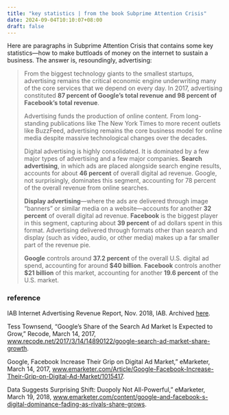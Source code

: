 ```yaml
---
title: "key statistics | from the book Subprime Attention Crisis"
date: 2024-09-04T10:10:07+08:00
draft: false
---
```


Here are paragraphs in Subprime Attention Crisis that contains some key statistics—how to make buttloads of money on the internet to sustain a business. The answer is, resoundingly, advertising: 

> From the biggest technology giants to the smallest startups, advertising remains the critical economic engine underwriting many of the core services that we depend on every day. In 2017, advertising constituted **87 percent of Google’s total revenue and 98 percent of Facebook’s total revenue**. 
>
> Advertising funds the production of online content. From long-standing publications like The New York Times to more recent outlets like BuzzFeed, advertising remains the core business model for online media despite massive technological changes over the decades.
>
> Digital advertising is highly consolidated. It is dominated by a few major types of advertising and a few major companies. **Search advertising**, in which ads are placed alongside search engine results, accounts for about **46 percent** of overall digital ad revenue. Google, not surprisingly, dominates this segment, accounting for 78 percent of the overall revenue from online searches. 
>
> **Display advertising**—where the ads are delivered through image “banners” or similar media on a website—accounts for another **32 percent** of overall digital ad revenue. **Facebook** is the biggest player in this segment, capturing about **39 percent** of ad dollars spent in this format. Advertising delivered through formats other than search and display (such as video, audio, or other media) makes up a far smaller part of the revenue pie. 
>
> **Google** controls around **37.2 percent** of the overall U.S. digital ad spend, accounting for around **\$40 billion**. **Facebook** controls another **\$21 billion** of this market, accounting for another **19.6 percent** of the U.S. market.

### reference

IAB Internet Advertising Revenue Report, Nov. 2018, IAB. Archived [here](/files/IAB_report.pdf).

Tess Townsend, “Google’s Share of the Search Ad Market Is Expected to Grow,” Recode, March 14, 2017, www.recode.net/2017/3/14/14890122/google-search-ad-market-share-growth.

Google, Facebook Increase Their Grip on Digital Ad Market,” eMarketer, March 14, 2017, www.emarketer.com/Article/Google-Facebook-Increase-Their-Grip-on-Digital-Ad-Market/1015417.

Data Suggests Surprising Shift: Duopoly Not All-Powerful,” eMarketer, March 19, 2018, www.emarketer.com/content/google-and-facebook-s-digital-dominance-fading-as-rivals-share-grows.

